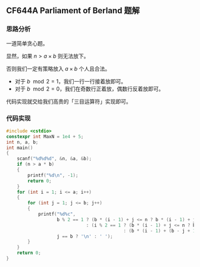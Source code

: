 ## CF644A Parliament of Berland 题解

### 思路分析

一道简单贪心题。

显然，如果 $n > a \times b$ 则无法放下。

否则我们一定有策略放入 $a \times b$ 个人且合法。

- 对于 $b \mod 2 = 1$，我们一行一行接着放即可。
- 对于 $b \mod 2 = 0$，我们在奇数行正着放，偶数行反着放即可。

代码实现就交给我们高贵的「三目运算符」实现即可。

### 代码实现

```cpp
#include <cstdio>
constexpr int MaxN = 1e4 + 5;
int n, a, b;
int main()
{
    scanf("%d%d%d", &n, &a, &b);
    if (n > a * b)
    {
        printf("%d\n", -1);
        return 0;
    }
    for (int i = 1; i <= a; i++)
    {
        for (int j = 1; j <= b; j++)
        {
            printf("%d%c",
                   b % 2 == 1 ? (b * (i - 1) + j <= n ? b * (i - 1) + j : 0)
                              : (i % 2 == 1 ? (b * (i - 1) + j <= n ? b * (i - 1) + j : 0)
                                            : (b * (i - 1) + (b - j + 1) <= n ? b * (i - 1) + (b - j + 1) : 0)),
                   j == b ? '\n' : ' ');
        }
    }
    return 0;
}
```

